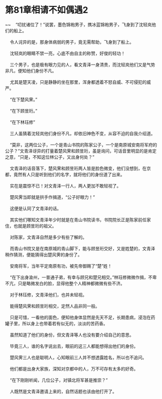 # 第81章相请不如偶遇2
~~&nbsp;&nbsp;&nbsp;&nbsp;“叨扰诸位了！”说罢，墨色锦袍男子，携冰蓝锦袍男子，飞身到了沈轻岚他们的船上。<br><br>&nbsp;&nbsp;&nbsp;&nbsp;令人诧异的是，那身体病弱的男子，竟无需帮助，飞身到了船上。<br><br>&nbsp;&nbsp;&nbsp;&nbsp;沈轻岚的眼睛不禁一亮，心底不由自主的称赞，好俊的轻功！<br><br>&nbsp;&nbsp;&nbsp;&nbsp;三个男子，也是极有眼力见的人，看文青泽一身清贵，而沈轻岚他们又是气势非凡，便知他们身份不凡。<br><br>&nbsp;&nbsp;&nbsp;&nbsp;尤其是楚天凌，只是静静的坐在那里，浑身都透着不怒自威、不可侵犯的威严。<br><br>&nbsp;&nbsp;&nbsp;&nbsp;“在下楚风霁。”<br><br>&nbsp;&nbsp;&nbsp;&nbsp;“在下顾昱珩。”<br><br>&nbsp;&nbsp;&nbsp;&nbsp;“在下林珏修”<br><br>&nbsp;&nbsp;&nbsp;&nbsp;三人虽猜着沈轻岚他们身份不凡，却依旧神色不变，从容不迫的自我介绍道。<br><br>&nbsp;&nbsp;&nbsp;&nbsp;“莫非，这两位公子，一个是青山书院的陈家公子，一个是南原城安南将军府的公子？”文青泽讶异的打量着楚风霁和顾昱珩，虽是询问，可话音里明显的是肯定之意，“只是，不知这位林公子，又出身何处？”<br><br>&nbsp;&nbsp;&nbsp;&nbsp;文青泽的话音落下，楚风霁和顾昱珩两人皆是脸色微变，他们没想到，在京都，竟然有人只是听到他们的名字，就将他们的身份道了出来。<br><br>&nbsp;&nbsp;&nbsp;&nbsp;实在是震惊不已！对文青泽一行人，两人更加不敢轻视了。<br><br>&nbsp;&nbsp;&nbsp;&nbsp;楚风霁当即就是拱手作揖道，“公子好眼力！”<br><br>&nbsp;&nbsp;&nbsp;&nbsp;这便是认同了文青泽的话。<br><br>&nbsp;&nbsp;&nbsp;&nbsp;其实他们哪知文青泽年少时就是在青山书院读书，书院院长正是陈家前任家住，也就是顾昱珩的祖父。<br><br>&nbsp;&nbsp;&nbsp;&nbsp;对陈家，文青泽自然是多少有些了解的。<br><br>&nbsp;&nbsp;&nbsp;&nbsp;而青山书院又是在南原城的青山脚下，能与顾昱珩交好，又是姓楚的，文青泽稍作猜测，便能猜得出楚风霁的身份了。<br><br>&nbsp;&nbsp;&nbsp;&nbsp;安南将军，当年平定南原有功，被先帝御赐了“楚”姓！<br><br>&nbsp;&nbsp;&nbsp;&nbsp;“在下出身渝州，一普通子弟，有幸与顾兄和楚兄相交。”林珏修微微作揖，不卑不亢，只是略微发白的脸，显得他整个人精神都微微有些不济。<br><br>&nbsp;&nbsp;&nbsp;&nbsp;对于林珏修，文青泽他们，也并未轻视。<br><br>&nbsp;&nbsp;&nbsp;&nbsp;能得楚风霁和顾昱珩相交，定然人品非同一般。<br><br>&nbsp;&nbsp;&nbsp;&nbsp;只是可惜，一看他的面色，便知他身体显然是先天不足，长期患病，浸泡在药罐子里，所以身上也带着若有似无的，淡淡的苦药香。<br><br>&nbsp;&nbsp;&nbsp;&nbsp;虽然知道了他们的身份，但文青泽等人也没有要介绍自己的意思。<br><br>&nbsp;&nbsp;&nbsp;&nbsp;毕竟三人，谁的名字说出去，眼前的这三人都能想得出他们的身份。<br><br>&nbsp;&nbsp;&nbsp;&nbsp;楚风霁三人也是聪明人，心知眼前三人并不想透露姓名，所以也不追问。<br><br>&nbsp;&nbsp;&nbsp;&nbsp;他们都是出身大家族，深知对京都中的人，万不可存有太多的好奇。<br><br>&nbsp;&nbsp;&nbsp;&nbsp;“在下刚刚听闻，几位公子，对镇北将军甚是推崇？”<br><br>&nbsp;&nbsp;&nbsp;&nbsp;人既然是文青泽邀请上来的，自然话题也该由他打开了。<br><br>
                    

<script>_fwqdsqadxfw()</script>
<div><script>_dfwf1dw();</script></div>
<div><script>_dfwf1agdw();</script></div>
                